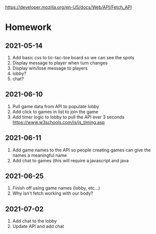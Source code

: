 https://developer.mozilla.org/en-US/docs/Web/API/Fetch_API

# Homework
## 2021-05-14
1. Add basic css to tic-tac-toe board so we can see the spots
1. Display message to player when turn changes
1. Display win/lose message to players
1. lobby?
1. chat?

## 2021-06-10
1. Pull game data from API to populate lobby
1. Add click to games in list to join the game
1. Add timer logic to lobby to pull the API ever 3 seconds https://www.w3schools.com/js/js_timing.asp

## 2021-06-11
1. Add game names to the API so people creating games can give the names a meaningful name
1. Add chat to games (this will require a javascript and java

## 2021-06-25
1. Finish off using game names (lobby, etc...)
1. Why isn't fetch working with our body?

## 2021-07-02
1. Add chat to the lobby
1. Update API and add chat
